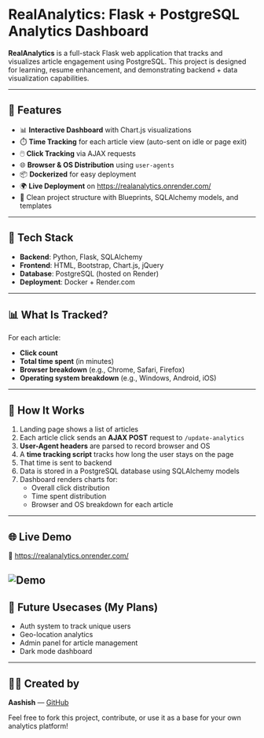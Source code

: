 # RealAnalytics: Flask + PostgreSQL Analytics Dashboard

**RealAnalytics** is a full-stack Flask web application that tracks and visualizes article engagement using PostgreSQL. This project is designed for learning, resume enhancement, and demonstrating backend + data visualization capabilities.

---

## 🚀 Features

- 📊 **Interactive Dashboard** with Chart.js visualizations
- ⏱️ **Time Tracking** for each article view (auto-sent on idle or page exit)
- 🖱️ **Click Tracking** via AJAX requests
- 🌐 **Browser & OS Distribution** using `user-agents`
- 📦 **Dockerized** for easy deployment
- 🌍 **Live Deployment** on https://realanalytics.onrender.com/
- 📝 Clean project structure with Blueprints, SQLAlchemy models, and templates

---

## 📌 Tech Stack

- **Backend**: Python, Flask, SQLAlchemy
- **Frontend**: HTML, Bootstrap, Chart.js, jQuery
- **Database**: PostgreSQL (hosted on Render)
- **Deployment**: Docker + Render.com

---

## 📊 What Is Tracked?

For each article:

- **Click count**
- **Total time spent** (in minutes)
- **Browser breakdown** (e.g., Chrome, Safari, Firefox)
- **Operating system breakdown** (e.g., Windows, Android, iOS)

---

## 🧠 How It Works

1. Landing page shows a list of articles
2. Each article click sends an **AJAX POST** request to `/update-analytics`
3. **User-Agent headers** are parsed to record browser and OS
4. A **time tracking script** tracks how long the user stays on the page
5. That time is sent to backend
6. Data is stored in a PostgreSQL database using SQLAlchemy models
7. Dashboard renders charts for:
   - Overall click distribution
   - Time spent distribution
   - Browser and OS breakdown for each article

---

## 🌐 Live Demo 

🔗 https://realanalytics.onrender.com/

![Demo](project.gif)
---

## 🧪 Future Usecases (My Plans)

- Auth system to track unique users
- Geo-location analytics
- Admin panel for article management
- Dark mode dashboard

---

## 👨‍💻 Created by

**Aashish** — [GitHub](https://github.com/KewlAashish)

Feel free to fork this project, contribute, or use it as a base for your own analytics platform!

